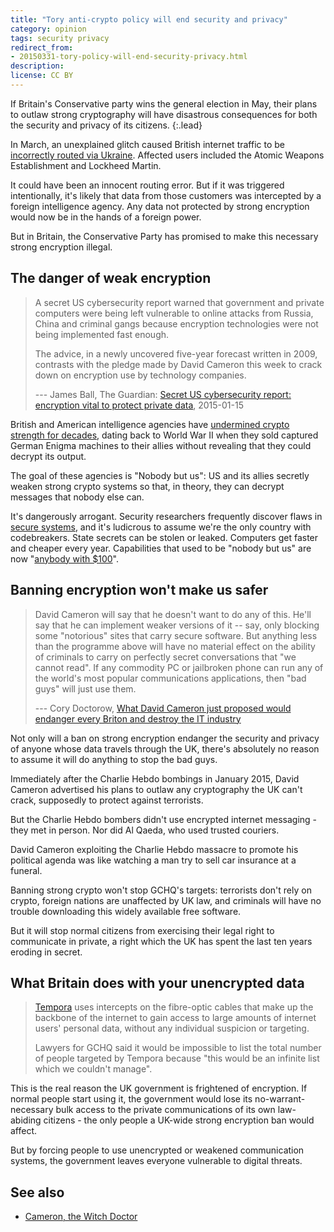 ```yaml
---
title: "Tory anti-crypto policy will end security and privacy"
category: opinion
tags: security privacy
redirect_from:
- 20150331-tory-policy-will-end-security-privacy.html
description: 
license: CC BY
---
```


If Britain's Conservative party wins the general election in May, their plans
to outlaw strong cryptography will have disastrous consequences for both the
security and privacy of its citizens.
{:.lead}

In March, an unexplained glitch caused British internet traffic to be
[incorrectly routed via Ukraine](http://arstechnica.com/security/2015/03/mysterious-snafu-hijacks-uk-nukes-makers-traffic-through-ukraine/).
Affected users included the Atomic Weapons Establishment and Lockheed Martin.

It could have been an innocent routing error. But if it was triggered
intentionally, it's likely that data from those customers was intercepted by a
foreign intelligence agency. Any data not protected by strong encryption would
now be in the hands of a foreign power.

But in Britain, the Conservative Party has promised to make this necessary
strong encryption illegal.

## The danger of weak encryption

> A secret US cybersecurity report warned that government and private
> computers were being left vulnerable to online attacks from Russia,
> China and criminal gangs because encryption technologies were not being
> implemented fast enough.
>
> The advice, in a newly uncovered five-year forecast written in 2009,
> contrasts with the pledge made by David Cameron this week to crack down
> on encryption use by technology companies.
>
> --- James Ball, The Guardian: [Secret US cybersecurity report: encryption vital to protect private data](http://www.theguardian.com/us-news/2015/jan/15/-sp-secret-us-cybersecurity-report-encryption-protect-data-cameron-paris-attacks), 2015-01-15

British and American intelligence agencies have
[undermined crypto strength for decades](https://www.bestvpn.com/blog/8312/nsa-backdoors-history/),
dating back to World War II when they sold captured German Enigma machines
to their allies without revealing that they could decrypt its output.

The goal of these agencies is "Nobody but us": US and its allies secretly
weaken strong crypto systems so that, in theory, they can decrypt messages
that nobody else can.

It's dangerously arrogant. Security researchers frequently discover flaws in
[secure systems](https://www.schneier.com/blog/archives/2014/12/ss7_vulnerabili.html),
and it's ludicrous to assume we're the only country with
codebreakers. State secrets can be stolen or leaked. Computers get faster
and cheaper every year. Capabilities that used to be "nobody but us" are
now "[anybody with $100](https://en.wikipedia.org/wiki/FREAK)".

## Banning encryption won't make us safer

> David Cameron will say that he doesn't want to do any of this. He'll say
> that he can implement weaker versions of it -- say, only blocking some
> "notorious" sites that carry secure software. But anything less than the
> programme above will have no material effect on the ability of criminals
> to carry on perfectly secret conversations that "we cannot read". If any
> commodity PC or jailbroken phone can run any of the world's most popular
> communications applications, then "bad guys" will just use them.
>
> --- Cory Doctorow, [What David Cameron just proposed would endanger every Briton and destroy the IT industry](http://boingboing.net/2015/01/13/what-david-cameron-just-propos.html)

Not only will a ban on strong encryption endanger the security and privacy of
anyone whose data travels through the UK, there's absolutely no reason to
assume it will do anything to stop the bad guys.

Immediately after the Charlie Hebdo bombings in January 2015, David Cameron
advertised his plans to outlaw any cryptography the UK can't crack, supposedly
to protect against terrorists.

But the Charlie Hebdo bombers didn't use encrypted internet messaging - they
met in person. Nor did Al Qaeda, who used trusted couriers.

David Cameron exploiting the Charlie Hebdo massacre to promote his political
agenda was like watching a man try to sell car insurance at a funeral.

Banning strong crypto won't stop GCHQ's targets: terrorists don't rely on
crypto, foreign nations are unaffected by UK law, and criminals will have
no trouble downloading this widely available free software.

But it will stop normal citizens from exercising their legal right to
communicate in private, a right which the UK has spent the last ten
years eroding in secret.

## What Britain does with your unencrypted data

> [Tempora](https://en.wikipedia.org/wiki/Tempora) uses intercepts on the
> fibre-optic cables that make up the backbone of the internet to gain access
> to large amounts of internet users' personal data, without any individual
> suspicion or targeting.
>
> Lawyers for GCHQ said it would be impossible to list the total number of
> people targeted by Tempora because "this would be an infinite list which
> we couldn't manage".

This is the real reason the UK government is frightened of encryption. If
normal people start using it, the government would lose its
no-warrant-necessary bulk access to the private communications of its own
law-abiding citizens - the only people a UK-wide strong encryption ban would
affect.

But by forcing people to use unencrypted or weakened communication systems,
the government leaves everyone vulnerable to digital threats.

## See also

* [Cameron, the Witch Doctor](https://orbitalflower.github.io/20150118-cameron-the-witch-doctor.html)
